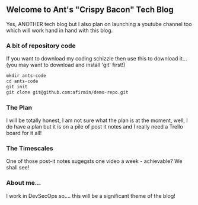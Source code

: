 ## Welcome to Ant's "Crispy Bacon" Tech Blog


Yes, ANOTHER tech blog but I also plan on launching a youtube channel too which will work hand in hand with this blog.

### A bit of repository code

If you want to download my coding schizzle then use this to download it...
(you may want to download and install 'git' first!)

```markdown
mkdir ants-code
cd ants-code
git init
git clone git@github.com:afirmin/demo-repo.git
```

### The Plan

I will be totally honest, I am not sure what the plan is at the moment, well, I do have a plan but it is on a pile of post it notes and I really need a Trello board for it all!

### The Timescales

One of those post-it notes sugegsts one video a week - achievable? We shall see!

### About me...

I work in DevSecOps so.... this will be a significant theme of the blog!
